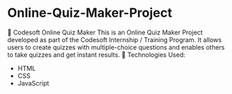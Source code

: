 # Online-Quiz-Maker-Project
📌 Codesoft Online Quiz Maker  This is an Online Quiz Maker Project developed as part of the Codesoft Internship / Training Program. 
It allows users to create quizzes with multiple-choice questions and enables others to take quizzes and get instant results. 
🔧 Technologies Used: 
  *  HTML 
  *  CSS 
  *  JavaScript 
